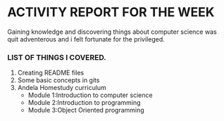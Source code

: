 # **ACTIVITY REPORT FOR THE WEEK**

Gaining knowledge and discovering things about computer science was quit adventerous and i felt fortunate for the privileged.
### LIST OF THINGS I COVERED.
1. Creating README files
2. Some basic concepts in gits
3. Andela Homestudy curriculum
   * Module 1:Introduction to computer science
   * Module 2:Introduction to programming
   * Module 3:Object Oriented programming

